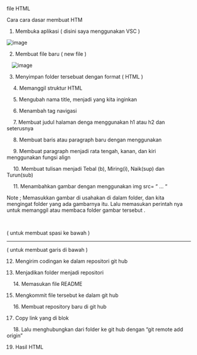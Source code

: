  file HTML 
 
 Cara cara dasar membuat HTM
1.	Membuka aplikasi ( disini saya menggunakan VSC )
 
 ![image](https://user-images.githubusercontent.com/73010098/157471901-893914b1-0374-4782-9c33-c91c2e570a29.png)

 
2.	Membuat file baru ( new file )
 
 ![image](https://user-images.githubusercontent.com/73010098/157472057-5f44eee6-920c-4cab-814c-6a8999b89f04.png)

 
3.	Menyimpan folder tersebuat dengan format ( HTML )
 
 
 
 
4.	Memanggil struktur HTML

 

 

 
5.	Mengubah nama title, menjadi yang kita inginkan
 

 

 

 

 
6.	Menambah tag navigasi

 

 

 
7.	Membuat judul halaman denga menggunakan h1 atau h2 dan seterusnya

 

 

 
8.	Membuat baris atau paragraph baru dengan menggunakan <p> </p>

 

 

 
9.	Membuat paragraph menjadi rata tengah, kanan, dan kiri menggunakan fungsi align

 

 

 
10.	Membuat tulisan menjadi Tebal (b), Miring(i), Naik(sup) dan Turun(sub) 

 

 

 
11.	Menambahkan gambar dengan menggunakan img src= “ … “ 

 

 

Note ;
Memasukkan gambar di usahakan di dalam folder, dan kita mengingat folder yang ada gambarnya itu. Lalu memasukan perintah nya untuk memanggil atau membaca folder gambar tersebut . 

<p><br></p>	 ( untuk membuat spasi ke bawah )
<hr>		 ( untuk membuat garis di bawah  )


12.	Mengirim codingan ke dalam repositori git hub 

 

13.	Menjadikan folder menjadi repositori

 
 
14.	Memasukan file README

 

 

 

15.	Mengkommit file tersebut ke dalam git hub

 

 
16.	Membuat repository baru di git hub

 

17.	 Copy link yang di blok

 

 
18.	Lalu menghubungkan dari folder ke git hub dengan “git remote add origin”

 

19.	Hasil HTML

 

 



 
 
 
 
 
 
 
 
 
 
 
 
 
 
 
 
 
 
 
 
 
 
 
 
 
 
